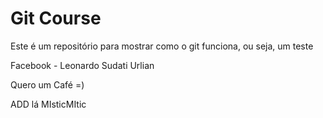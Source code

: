 # Git Course

Este é um repositório para mostrar como o git funciona, ou seja, um teste

Facebook - Leonardo Sudati Urlian

Quero um Café =)

ADD lá MIsticMItic

